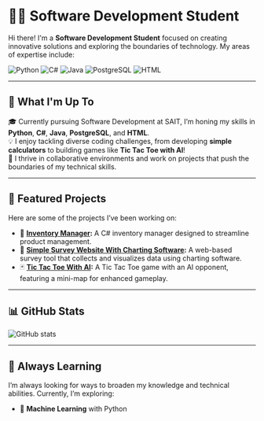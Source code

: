 # 👨‍💻 Software Development Student

Hi there! I'm a **Software Development Student** focused on creating innovative solutions and exploring the boundaries of technology. My areas of expertise include:

![Python](https://img.shields.io/badge/-Python-3776AB?logo=python&logoColor=white) ![C#](https://img.shields.io/badge/-C%23-239120?logo=c-sharp&logoColor=white) ![Java](https://img.shields.io/badge/-Java-007396?logo=java&logoColor=white) ![PostgreSQL](https://img.shields.io/badge/-PostgreSQL-336791?logo=postgresql&logoColor=white) ![HTML](https://img.shields.io/badge/-HTML5-E34F26?logo=html5&logoColor=white)

---

## 🚀 What I'm Up To
🎓 Currently pursuing Software Development at SAIT, I’m honing my skills in **Python**, **C#**, **Java**, **PostgreSQL**, and **HTML**.  
💡 I enjoy tackling diverse coding challenges, from developing **simple calculators** to building games like **Tic Tac Toe with AI**!  
🤝 I thrive in collaborative environments and work on projects that push the boundaries of my technical skills.

---

## 💼 Featured Projects
Here are some of the projects I’ve been working on:

- 🔢 **[Inventory Manager](https://github.com/SaladStik/Inventory_Manager_CS):** A C# inventory manager designed to streamline product management.
- 📓 **[Simple Survey Website With Charting Software](https://github.com/SaladStik/Simple-Survey-Site-With-Charting-Software):** A web-based survey tool that collects and visualizes data using charting software.
- 🃏 **[Tic Tac Toe With AI](https://github.com/SaladStik/Tic-Tac-Toe-With-Mini-Map-AI):** A Tic Tac Toe game with an AI opponent, featuring a mini-map for enhanced gameplay.

---

## 📊 GitHub Stats

![GitHub stats](https://github-readme-stats.vercel.app/api?username=SaladStik&show_icons=true&theme=radical)

---

## 🌱 Always Learning
I’m always looking for ways to broaden my knowledge and technical abilities. Currently, I’m exploring:
- 🤖 **Machine Learning** with Python
